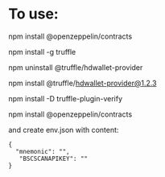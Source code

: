 # To use:

npm install @openzeppelin/contracts

npm install -g truffle

npm uninstall @truffle/hdwallet-provider

npm install @truffle/hdwallet-provider@1.2.3

npm install -D truffle-plugin-verify

npm install @openzeppelin/contracts

and create env.json with content:
```
{
  "mnemonic": "",
   "BSCSCANAPIKEY": ""
}
```
